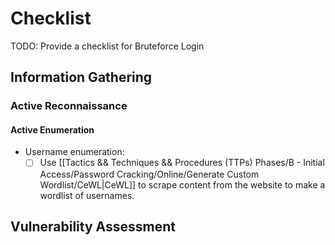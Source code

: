 # Checklist

TODO: Provide a checklist for Bruteforce Login

## Information Gathering

### Active Reconnaissance

#### Active Enumeration

- Username enumeration:
	- [ ] Use [[Tactics && Techniques && Procedures (TTPs) Phases/B - Initial Access/Password Cracking/Online/Generate Custom Wordlist/CeWL|CeWL]] to scrape content from the website to make a wordlist of usernames.

## Vulnerability Assessment